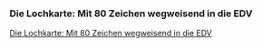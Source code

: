 ### Die Lochkarte: Mit 80 Zeichen wegweisend in die EDV

[Die Lochkarte: Mit 80 Zeichen wegweisend in die EDV](https://www.heise.de/newsticker/meldung/Zahlen-bitte-Die-Lochkarte-Mit-80-Zeichen-wegweisend-in-die-EDV-4274778.html)

